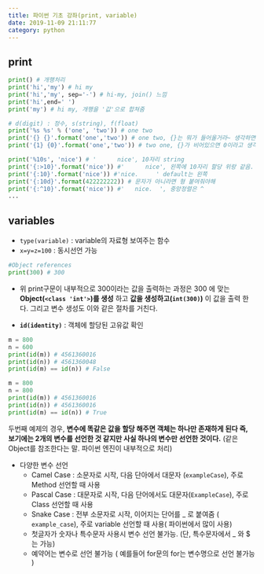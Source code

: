 ```yaml
---
title: 파이썬 기초 강좌(print, variable)
date: 2019-11-09 21:11:77
category: python
---
```


## print

```python
print() # 개행처리
print('hi','my') # hi my
print('hi','my', sep='-') # hi-my, join() 느낌
print('hi',end=' ') 
print('my') # hi my, 개행을 '값'으로 합쳐줌

# d(digit) : 정수, s(string), f(float)
print('%s %s' % ('one', 'two')) # one two
print('{} {}'.format('one','two')) # one two, {}는 뭐가 들어올거라~ 생각하면 된다.
print('{1} {0}'.format('one','two')) # two one, {}가 비어있으면 0이라고 생각 >, index 개념

print('%10s', 'nice') # '      nice', 10자리 string
print('{:>10}'.format('nice')) #'      nice', 왼쪽에 10자리 할당 위랑 같음.
print('{:10}'.format('nice')) #'nice.     ' default는 왼쪽
print('{:10d}'.format(422222222)) # 문자가 아니라면 형 붙여줘야해
print('{:^10}'.format('nice')) #'   nice.  ', 중앙정렬은 ^
...
```



## variables

- <code>type(variable)</code> : variable의 자료형 보여주는 함수
- <code>x=y=z=100</code> : 동시선언 가능

```python
#Object references
print(300) # 300
```

- 위 print구문이 내부적으로 300이라는 값을 출력하는 과정은 300 에 맞는 **Object(<code><class 'int'></code>)를 생성** 하고 **값을 생성하고(<code>int(300)</code>)** 이 값을 출력 한다. 그리고 변수 생성도 이와 같은 절차를 거친다.

- **<code>id(identity)</code>** : 객체에 할당된 고유값 확인

```python
m = 800
n = 600 
print(id(m)) # 4561360016
print(id(n)) # 4561360048
print(id(m) == id(n)) # False

m = 800
n = 800 
print(id(m)) # 4561360016
print(id(n)) # 4561360016
print(id(m) == id(n)) # True
```

두번째 예제의 경우,  **변수에 똑같은 값을 할당 해주면 객체는 하나만 존재하게 된다 즉, 보기에는 2개의 변수를 선언한 것 같지만 사실 하나의 변수만 선언한 것이다.**  (같은 Object를 참조한다는 말. 파이썬 엔진이 내부적으로 처리)

- 다양한 변수 선언
  - Camel Case : 소문자로 시작, 다음 단아에서 대문자 (<code>exampleCase</code>), 주로 Method 선언할 때 사용
  - Pascal Case : 대문자로 시작, 다음 단어에서도 대문자(<code>ExampleCase</code>), 주로 Class 선언할 때 사용
  - Snake Case : 전부 소문자로 시작, 이어지는 단어를 _ 로 붙여줌 ( <code>example_case</code>), 주로 variable 선언할 때 사용( 파이썬에서 많이 사용)
  - 첫글자가 숫자나 특수문자 사용시 변수 선언 불가능. (단, 특수문자에서 _ 와 $ 는 가능)
  - 예약어는 변수로 선언 불가능 ( 예를들어 for문의 for는 변수명으로 선언 불가능 )